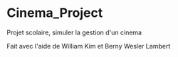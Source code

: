 # Cinema_Project
Projet scolaire, simuler la gestion d'un cinema

Fait avec l'aide de William Kim et Berny Wesler Lambert
